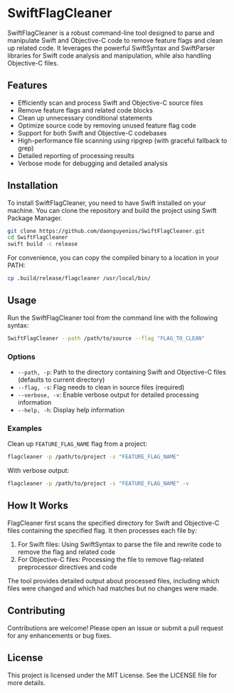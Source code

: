 # SwiftFlagCleaner

SwiftFlagCleaner is a robust command-line tool designed to parse and manipulate Swift and Objective-C code to remove feature flags and clean up related code. It leverages the powerful SwiftSyntax and SwiftParser libraries for Swift code analysis and manipulation, while also handling Objective-C files.

## Features

- Efficiently scan and process Swift and Objective-C source files
- Remove feature flags and related code blocks
- Clean up unnecessary conditional statements
- Optimize source code by removing unused feature flag code
- Support for both Swift and Objective-C codebases
- High-performance file scanning using ripgrep (with graceful fallback to grep)
- Detailed reporting of processing results
- Verbose mode for debugging and detailed analysis

## Installation

To install SwiftFlagCleaner, you need to have Swift installed on your machine. You can clone the repository and build the project using Swift Package Manager.

```bash
git clone https://github.com/daonguyenios/SwiftFlagCleaner.git
cd SwiftFlagCleaner
swift build -c release
```

For convenience, you can copy the compiled binary to a location in your PATH:

```bash
cp .build/release/flagcleaner /usr/local/bin/
```

## Usage

Run the SwiftFlagCleaner tool from the command line with the following syntax:

```bash
SwiftFlagCleaner --path /path/to/source --flag "FLAG_TO_CLEAN"
```

### Options

- `--path, -p`: Path to the directory containing Swift and Objective-C files (defaults to current directory)
- `--flag, -s`: Flag needs to clean in source files (required)
- `--verbose, -v`: Enable verbose output for detailed processing information
- `--help, -h`: Display help information

### Examples

Clean up `FEATURE_FLAG_NAME` flag from a project:

```bash
flagcleaner -p /path/to/project -s "FEATURE_FLAG_NAME"
```

With verbose output:

```bash
flagcleaner -p /path/to/project -s "FEATURE_FLAG_NAME" -v
```

## How It Works

FlagCleaner first scans the specified directory for Swift and Objective-C files containing the specified flag. It then processes each file by:

1. For Swift files: Using SwiftSyntax to parse the file and rewrite code to remove the flag and related code
2. For Objective-C files: Processing the file to remove flag-related preprocessor directives and code

The tool provides detailed output about processed files, including which files were changed and which had matches but no changes were made.

## Contributing

Contributions are welcome! Please open an issue or submit a pull request for any enhancements or bug fixes.

## License

This project is licensed under the MIT License. See the LICENSE file for more details.
